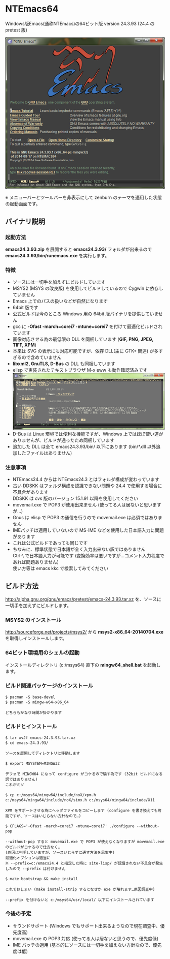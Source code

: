 NTEmacs64
=========

Windows版Emacs(通称NTEmacs)の64ビット版 version 24.3.93 (24.4 の pretest 版)

![emacs](app.png)

※ メニューバーとツールバーを非表示にして zenburn のテーマを適用した状態の起動画面です。

バイナリ説明
------------

### 起動方法
**emacs24.3.93.zip** を展開すると **emacs24.3.93/** フォルダが出来るので **emacs24.3.93/bin/runemacs.exe** を実行します。

### 特徴
* ソースには一切手を加えずにビルドしています
* MSYS2 (MSYS の改良版) を使用してビルドしているので Cygwin に依存していません
 * Emacs 上でのパスの扱いなどが自然になります
* 64bit 版です
 * 公式ビルドは今のところ Windows 用の 64bit 版バイナリを提供していません
* gcc に **-Ofast -march=corei7 -mtune=corei7** を付けて最適化ビルドされています
* 画像対応させる為の最低限の DLL を同梱しています (**GIF, PNG, JPEG, TIFF, XPM**)
 * 本来は SVG の表示にも対応可能ですが、依存 DLL(主に GTK+ 関連) が多すぎるので含めていません
* **libxml2, GnuTLS, D-Bus** の DLL も同梱しています
 * elisp で実装されたテキストブラウザ M-x eww も動作確認済みです
   ![emacs](app_eww.png)
 * D-Bus は Linux 環境では便利な機能ですが、Windows 上ではほぼ使い道がありませんが、ビルドが通ったため同梱しています
 * 追加した DLL は全て emacs24.3.93/bin/ 以下にあります (bin/*.dll 以外追加したファイルはありません)

### 注意事項
* NTEmacs24.4 からは NTEmacs24.3 とはフォルダ構成が変わっています
 * 古い DDSKK はフォルダ構成を認識できない問題や 24.4 で使用する場合に不具合があります  
DDSKK は cvs 版のバージョン 15.1.91 以降を使用してください
* movemail.exe で POP3 が使用出来ません (使ってる人は居ないと思いますが…)
 * Gnus は elisp で POP3 の通信を行うので movemail.exe は必須ではありません
* IMEパッチは適用していないので MS-IME などを使用した日本語入力に問題があります
 * これは公式ビルドであっても同じです
 * ちなみに、標準状態で日本語が全く入力出来ない訳ではありません  
Ctrl-\ で日本語入力が可能です (変換効率は悪いですが…コメント入力程度であれば問題ありません)  
使い方等は emacs kkc で検索してみてください

ビルド方法
----------

<http://alpha.gnu.org/gnu/emacs/pretest/emacs-24.3.93.tar.xz>
を、ソースに一切手を加えずにビルドします。

### MSYS2 のインストール
<http://sourceforge.net/projects/msys2/>
から **msys2-x86_64-20140704.exe** を取得しインストールします。

### 64ビット環境用のシェルの起動
インストールディレクトリ (c:/msys64) 直下の **mingw64_shell.bat** を起動します。

### ビルド関連パッケージのインストール
    $ pacman -S base-devel
    $ pacman -S mingw-w64-x86_64

    どちらもかなり時間が掛かります

### ビルドとインストール
    $ tar xvJf emacs-24.3.93.tar.xz
    $ cd emacs-24.3.93/

    ソースを展開してディレクトリに移動します

    $ export MSYSTEM=MINGW32

    デフォで MINGW64 になって configure がコケるので騙す為です (32bit ビルドになる訳ではありません)
    これがミソ

    $ cp c:/msys64/mingw64/include/noX/xpm.h c:/msys64/mingw64/include/noX/simx.h c:/msys64/mingw64/include/X11

    XPM をサポートさせる為にヘッダファイルをコピーします (configure を書き換えても可能ですが、ソースはいじらない方針なので…)
    
    $ CFLAGS='-Ofast -march=corei7 -mtune=corei7' ./configure --without-pop

    --without-pop すると movemail.exe で POP3 が使えなくなりますが movemail.exe のビルドがコケるので仕方なく…
    (原因は判明していますが、ソースいじらずに通す方法を思案中)
    最適化オプションは適当に
    ※ --prefix=c:/emacs24.4 と指定した時に site-lisp/ が認識されない不具合が発生したので --prefix は付けません

    $ make bootstrap && make install

    これでおしまい (make install-strip するとなぜか exe が壊れます…原因調査中)
    
    --prefix を付けないと c:/msys64/usr/local/ 以下にインストールされています

### 今後の予定
* サウンドサポート (Windows でもサポート出来るようなので現在調査中、優先度高)
* movemail.exe の POP3 対応 (使ってる人は居ないと思うので、優先度低)
* IME パッチの適用 (基本的にソースには一切手を加えない方針なので、優先度は低)
